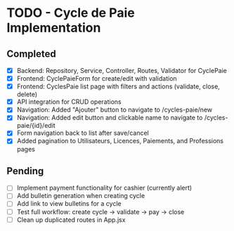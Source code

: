 # TODO - Cycle de Paie Implementation

## Completed
- [x] Backend: Repository, Service, Controller, Routes, Validator for CyclePaie
- [x] Frontend: CyclePaieForm for create/edit with validation
- [x] Frontend: CyclesPaie list page with filters and actions (validate, close, delete)
- [x] API integration for CRUD operations
- [x] Navigation: Added "Ajouter" button to navigate to /cycles-paie/new
- [x] Navigation: Added edit button and clickable name to navigate to /cycles-paie/{id}/edit
- [x] Form navigation back to list after save/cancel
- [x] Added pagination to Utilisateurs, Licences, Paiements, and Professions pages

## Pending
- [ ] Implement payment functionality for cashier (currently alert)
- [ ] Add bulletin generation when creating cycle
- [ ] Add link to view bulletins for a cycle
- [ ] Test full workflow: create cycle -> validate -> pay -> close
- [ ] Clean up duplicated routes in App.jsx
